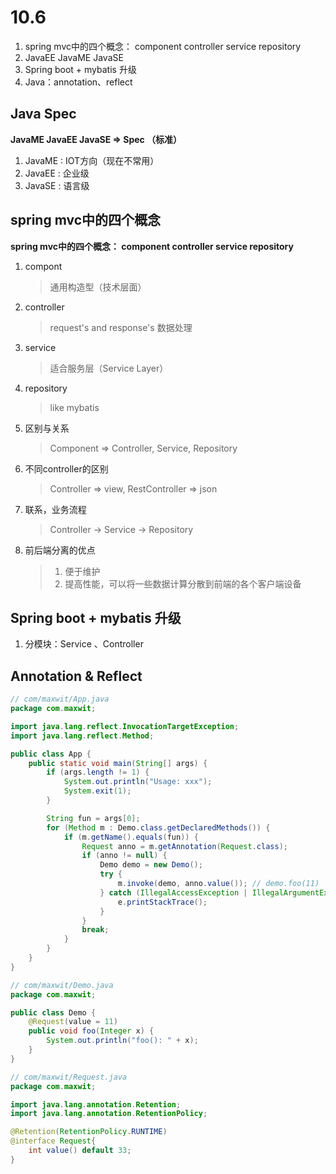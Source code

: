 # 10.6
1. spring mvc中的四个概念： component controller service repository
2. JavaEE JavaME JavaSE
3. Spring boot + mybatis 升级
4. Java：annotation、reflect


## Java Spec
**JavaME JavaEE JavaSE => Spec （标准）**
1. JavaME : IOT方向（现在不常用）
2. JavaEE : 企业级
3. JavaSE : 语言级

## spring mvc中的四个概念
**spring mvc中的四个概念： component controller service repository**
1. compont
   > 通用构造型（技术层面）
2. controller
   > request's and response's 数据处理
3. service
   > 适合服务层（Service Layer）
4. repository
   > like mybatis

5. 区别与关系
    > Component => Controller, Service, Repository

6. 不同controller的区别
    > Controller => view, RestController => json

7. 联系，业务流程
    > Controller -> Service -> Repository

8. 前后端分离的优点
   > 1. 便于维护
   > 2. 提高性能，可以将一些数据计算分散到前端的各个客户端设备

## Spring boot + mybatis 升级
1. 分模块：Service 、Controller

## Annotation & Reflect
```java
// com/maxwit/App.java
package com.maxwit;

import java.lang.reflect.InvocationTargetException;
import java.lang.reflect.Method;

public class App {
    public static void main(String[] args) {
        if (args.length != 1) {
            System.out.println("Usage: xxx");
            System.exit(1);
        }

        String fun = args[0];
        for (Method m : Demo.class.getDeclaredMethods()) {
            if (m.getName().equals(fun)) {
                Request anno = m.getAnnotation(Request.class);
                if (anno != null) {
                    Demo demo = new Demo();
                    try {
                        m.invoke(demo, anno.value()); // demo.foo(11)
                    } catch (IllegalAccessException | IllegalArgumentException | InvocationTargetException e) {
                        e.printStackTrace();
                    }
                }
                break;
            }
        }
    }
}

// com/maxwit/Demo.java
package com.maxwit;

public class Demo {
    @Request(value = 11)
    public void foo(Integer x) {
        System.out.println("foo(): " + x);
    }
}

// com/maxwit/Request.java
package com.maxwit;

import java.lang.annotation.Retention;
import java.lang.annotation.RetentionPolicy;

@Retention(RetentionPolicy.RUNTIME)
@interface Request{
    int value() default 33;
}
```

